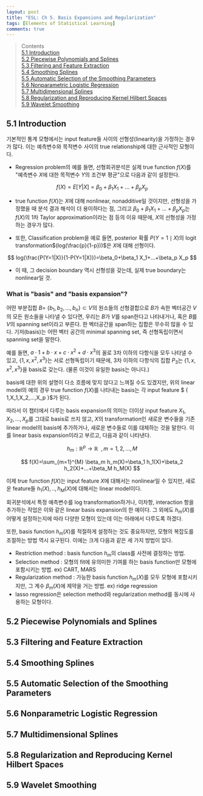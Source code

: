 ```yaml
---
layout: post
title: "ESL: Ch 5. Basis Expansions and Regularization"
tags: [Elements of Statistical Learning]
comments: true
---
```

> Contents  
> [5.1 Introduction](#51-introduction)  
> [5.2 Piecewise Polynomials and Splines](#52-piecewise-polynomials-and-splines)  
> [5.3 Filtering and Feature Extraction](#53-filtering-and-feature-extraction)  
> [5.4 Smoothing Splines](#54-smoothing-splines)  
> [5.5 Automatic Selection of the Smoothing Parameters](#55-automatic-selection-of-the-smoothing-parameters)  
> [5.6 Nonparametric Logistic Regression](#56-nonparametric-logistic-regression)  
> [5.7 Multidimensional Splines](#57-multidimensional-splines)  
> [5.8 Regularization and Reproducing Kernel Hilbert Spaces](#58-regularization-and-reproducing-kernel-hilbert-spaces)  
> [5.9 Wavelet Smoothing](#59-wavelet-smoothing)  


## 5.1 Introduction

기본적인 통계 모형에서는 input feature들 사이의 선형성(linearity)을 가정하는 경우가 많다. 이는 예측변수와 목적변수 사이의 true relationship에 대한 근사적인 모형이다.  
  
 * Regression problem의 예를 들면, 선형회귀분석은 실제 true function $f(X)$를 "예측변수 $X$에 대한 목적변수 $Y$의 조건부 평균"으로 다음과 같이 설정한다. 
 
 $$
 f(X)=E[Y|X]=\beta_0+\beta_1 X_1+...+\beta_p X_p
 $$
 
 * true function $f(X)$는 $X$에 대해 nonlinear, nonadditive일 것이지만, 선형성을 가정했을 때 분석 결과 해석이 더 용이하다는 점, 그리고 $\beta_0+\beta_1 X_1+...+\beta_p X_p$는 $f(X)$의 1차 Taylor approximation이라는 점 등의 이유 때문에, $X$의 선형성을 가정하는 경우가 많다.  
  
 * 또한, Classification problem을 예로 들면, posterior 확률 $P(Y=1 \mid X)$의 logit transformation$(log(\frac{p}{1-p}))$은 $X$에 대해 선형이다.

$$
log(\frac{P(Y=1|X)}{1-P(Y=1|X)})=\beta_0+\beta_1 X_1+...+\beta_p X_p
$$

 * 이 때, 그 decision boundary 역시 선형성을 갖는데, 실제 true boundary는 nonlinear일 것.

### What is "basis" and "basis expansion"?
어떤 부분집합 $B=\ \{b_1, b_2, ...,b_n \} \subset V$의 원소들의 선형결합으로 $B$가 속한 벡터공간 $V$의 모든 원소들을 나타낼 수 있다면, 우리는 $B$가 $V$를 span한다고 나타내거나, 혹은 $B$를 $V$의 spanning set이라고 부른다. 한 벡터공간을 span하는 집합은 무수히 많을 수 있다. 기저(basis)는 어떤 벡터 공간의 minimal spanning set, 즉 선형독립이면서 spanning set을 말한다.

예를 들면, $a\cdot1+b\cdot x+c\cdot x^2+d\cdot x^3$의 꼴로 3차 이하의 다항식을 모두 나타낼 수 있고,  $\{ 1,x,x^2,x^3 \}$는 서로 선형독립이기 때문에, 3차 이하의 다항식의 집합 $P_3$는 $\{ 1,x,x^2,x^3 \}$을 basis로 갖는다. (물론 이것이 유일한 basis는 아니다.)

basis에 대한 위의 설명이 다소 흐름에 맞지 않다고 느껴질 수도 있겠지만, 위의 linear model의 예의 경우 true function $f(X)$를 나타내는 basis는 각 input feature $ \{ 1,X_1,X_2,...,X_p \}$가 된다.  

따라서 이 챕터에서 다루는 basis expansion의 의미는 더이상 input feature $X_1,X_2,...,X_p$를 그대로 basis로 쓰지 않고, $X$의 transformation인 새로운 변수들을 기존 linear model의 basis에 추가하거나, 새로운 변수들로 이를 대체하는 것을 말한다. 이를 linear basis expansion이라고 부르고, 다음과 같이 나타낸다.

$$
h_m:\mathbb{R}^p \rightarrow \mathbb{R}\:\:, m=1,2,...,M
$$  

$$
f(X)=\sum_{m=1}^{M} \beta_m h_m(X)=\beta_1 h_1(X)+\beta_2 h_2(X)+...+\beta_M h_M(X)
$$  

이제 true function $f(X)$는 input feature $X$에 대해서는 nonlinear일 수 있지만, 새로운 feature들 $h_1(X),..,h_M(X)$에 대해서는 linear model이다.  
  
회귀분석에서 특정 예측변수를 log transformation하거나, 이차항, interaction 항을 추가하는 작업은 이와 같은 linear basis expansion의 한 예이다. 그 외에도 $h_m(X)$를 어떻게 설정하는지에 따라 다양한 모형이 있는데 이는 아래에서 다루도록 하겠다.  
  
또한, basis function $h_m(X)$를 적절하게 설정하는 것도 중요하지만, 모형의 복잡도를 조절하는 방법 역시 요구된다. 이에는 크게 다음과 같은 세 가지 방법이 있다.
 * Restriction method : basis function $h_m$의 class를 사전에 결정하는 방법.
 * Selection method : 모형의 fit에 유의미한 기여를 하는 basis function만 모형에 포함시키는 방법. ex) CART, MARS
 * Regularization method : 가능한 basis function $h_m(X)$를 모두 모형에 포함시키지만, 그 계수 $\beta_m(X)$에 제약을 거는 방법. ex) ridge regression
 * lasso regression은 selection method와 regularization method를 동시에 사용하는 모형이다.


## 5.2 Piecewise Polynomials and Splines
## 5.3 Filtering and Feature Extraction
## 5.4 Smoothing Splines
## 5.5 Automatic Selection of the Smoothing Parameters
## 5.6 Nonparametric Logistic Regression
## 5.7 Multidimensional Splines
## 5.8 Regularization and Reproducing Kernel Hilbert Spaces
## 5.9 Wavelet Smoothing
